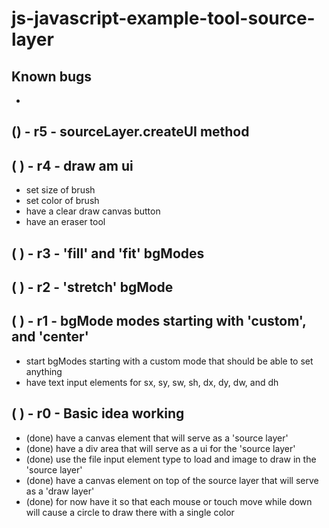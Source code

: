 # js-javascript-example-tool-source-layer

## Known bugs
* 

<!-- Maintenance -->

## () - r5 - sourceLayer.createUI method

<!-- Additional Features -->

## ( ) - r4 - draw am ui
* set size of brush
* set color of brush
* have a clear draw canvas button
* have an eraser tool

## ( ) - r3 - 'fill' and 'fit' bgModes

## ( ) - r2 - 'stretch' bgMode

<!-- Minimum Viable Product -->

## ( ) - r1 - bgMode modes starting with 'custom', and 'center'
* start bgModes starting with a custom mode that should be able to set anything
* have text input elements for sx, sy, sw, sh, dx, dy, dw, and dh

## ( ) - r0 - Basic idea working
* (done) have a canvas element that will serve as a 'source layer'
* (done) have a div area that will serve as a ui for the 'source layer'
* (done) use the file input element type to load and image to draw in the 'source layer'
* (done) have a canvas element on top of the source layer that will serve as a 'draw layer'
* (done) for now have it so that each mouse or touch move while down will cause a circle to draw there with a single color
